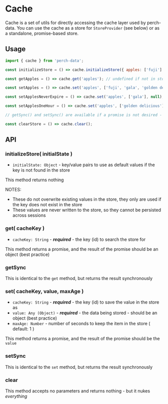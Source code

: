 # Cache

Cache is a set of utils for directly accessing the cache layer used by perch-data.
You can use the cache as a store for `StoreProvider` (see below) or as a standalone, promise-based store.

## Usage

```js
import { cache } from 'perch-data';

const initializeStore = () => cache.initializeStore({ apples: ['fuji'] });

const getApples = () => cache.get('apples'); // undefined if not in store and not set in initializeStore()

const setApples = () => cache.set('apples', ['fuji', 'gala', 'golden delicious']); // stored for 1 second by default

const setApplesNeverExpire = () => cache.set('apples', ['gala'], null); // null skips the 1 second default

const setApplesOneHour = () => cache.set('apples', ['golden delicious'], 60 * 60); // maxAge is counted in seconds

// getSync() and setSync() are available if a promise is not desired - usage is identical

const clearStore = () => cache.clear();
```

## API

### initializeStore( initialState )

- `initialState: Object` - key/value pairs to use as default values if the key is not found in the store

This method returns nothing

NOTES:

- These do not overwrite existing values in the store, they only are used if the key does not exist in the store
- These values are never written to the store, so they cannot be persisted across sessions

### get( cacheKey )

- `cacheKey: String` - _**required**_ - the key (id) to search the store for

This method returns a promise, and the result of the promise should be an object (best practice)

### getSync

This is identical to the `get` method, but returns the result synchronously

### set( cacheKey, value, maxAge )

- `cacheKey: String` - _**required**_ - the key (id) to save the value in the store as
- `value: Any (Object)` - _**required**_ - the data being stored - should be an object (best practice)
- `maxAge: Number` - number of seconds to keep the item in the store ( default: 1 )

This method returns a promise, and the result of the promise should be the `value`

### setSync

This is identical to the `set` method, but returns the result synchronously

### clear

This method accepts no parameters and returns nothing - but it nukes _everything_
